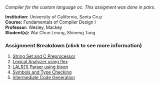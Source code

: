 *Compiler for the custom language oc. This assigment was done in pairs.*

**Institution:** University of California, Santa Cruz<br/>
**Course:** Fundamentals of Compiler Design I<br/>
**Professor:** Wesley, Mackey<br/>
**Student(s):** Wai Chun Leung, Shineng Tang

### Assignment Breakdown (click to see more information)
1. [String Set and C Preprocessor](./asg1)
2. [Lexical Analyzer using flex](./asg2)
3. [LALR(1) Parser using bison](./asg3)
4. [Symbols and Type Checking](./asg4)
5. [Intermediate Code Generation](./asg5)
